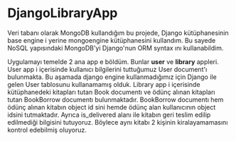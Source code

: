 # DjangoLibraryApp

Veri tabanı olarak MongoDB kullandığım bu projede, Django kütüphanesinin base engine i yerine mongoengine kütüphanesini kullandım. 
Bu sayede NoSQL yapısındaki MongoDB'yi Django'nun ORM syntax ını kullanabildim.


Uygulamayı temelde 2 ana app e böldüm. Bunlar **user** ve **library** appleri. 
User app i içerisinde kullanıcı bilgilerini tuttuğumuz User document'ı bulunmakta. 
Bu aşamada django engine kullanmadığımız için Django ile gelen User tablosunu kullanamamış olduk.
Library app i içerisinde kütüphanedeki kitapları tutan Book documentı ve ödünç alınan kitapları tutan BookBorrow documentı bulunmaktadır.
BookBorrow documentı hem ödünç alınan kitabın object id sini hemde ödünç alan kullanıcının object idsini tutmaktadır.
Ayrıca is_delivered alanı ile kitabın geri teslim edilip edilmediği bilgisini tutuyoruz. 
Böylece aynı kitabı 2 kişinin kiralayamamasını kontrol edebilmiş oluyoruz.
